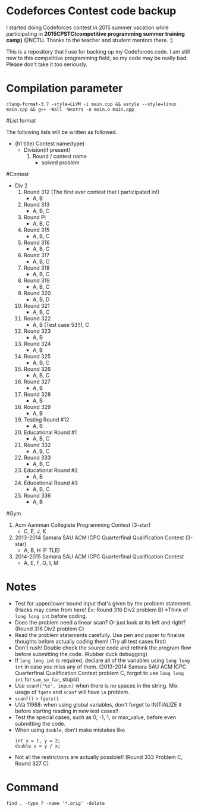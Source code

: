 # Codeforces Contest code backup

I started doing Codeforces contest in 2015 summer vacation while participating in **2015CPSTC(competitive programming summer training camp)** @NCTU. Thanks to the teacher and student mentors there. :)

This is a repository that I use for backing up my Codeforces code. I am still new to this competitive programming field, so my code may be really bad. Please don't take it too seriously.

# Compilation parameter

`clang-format-3.7 -style=LLVM -i main.cpp && astyle --style=linux main.cpp && g++ -Wall -Wextra -o main.o main.cpp`

#List format

The following lists will be written as followed.

* (h1 title) Contest name(type)
    * Division(if present)
        1. Round / contest name
            * solved problem

#Contest

* Div 2
    1. Round 312 (The first ever contest that I participated in!)
        * A, B
    2. Round 313
        * A, B, C
    3. Round Pi
        * A, B, C
    4. Round 315
        * A, B, C
    5. Round 316
        * A, B, C
    6. Round 317
        * A, B, C
    7. Round 318
        * A, B, C
    8. Round 319
        * A, B, C
    9. Round 320
        * A, B, D
    10. Round 321
        * A, B, C
    11. Round 322
        * A, B (Test case 53!!), C
    12. Round 323
        * A, B
    13. Round 324
        * A, B
    14. Round 325
        * A, B, C
    15. Round 326
        * A, B, C
    16. Round 327
        * A, B
    17. Round 328
        * A, B
    18. Round 329
        * A, B
    19. Testing Round #12
        * A, B
    20. Educational Round #1
        * A, B, C
    21. Round 332
        * A, B, C
    22. Round 333
        * A, B, C
    23. Educational Round #2
        * A, B
    24. Educational Round #3
        * A, B, C
    25. Round 336
        * A, B

#Gym

1. Acm Aamman Collegiate Programming Contest (3-star)
    * C, E, J, K
2. 2013-2014 Samara SAU ACM ICPC Quarterfinal Qualification Contest (3-star)
    * A, B, H (F TLE)
3. 2014-2015 Samara SAU ACM ICPC Quarterfinal Qualification Contest
    * A, E, F, G, I, M

# Notes

* Test for upper/lower bound input that's given by the problem statement. (Hacks may come from here! Ex: Round 316 Div2 problem B)
*Think of `long long int` before coding.
* Does the problem need a linear scan? Or just look at its left and right? (Round 316 Div2 problem C)
* Read the problem statements carefully. Use pen and paper to finalize thoughts before actually coding them! (Try all test cases first)
* Don't rush! Double check the source code and rethink the program flow before submitting the code. (Rubber duck debugging)
* If `long long int` is required, declare all of the variables using `long long int` in case you miss any of them. (2013-2014 Samara SAU ACM ICPC Quarterfinal Qualification Contest problem C, forgot to use `long long int` for `sum_so_far`, stupid)
* Use `scanf("%s", input)` when there is no spaces in the string. Mix usage of `fgets` and `scanf` will have `\n` problem.
* `scanf()` > `fgets()`
* UVa 11988: when using global variables, don't forget to INITIALIZE it before starting reading in new test cases!!
* Test the special cases, such as 0, -1, 1, or max_value, before even submitting the code.
* When using `double`, don't make mistakes like
  ```
  int x = 1, y = 2;
  double s = y / x;
  ```
* Not all the restrictions are actually possible!! (Round 333 Problem C, Round 327 C)


# Command

`find . -type f -name '*.orig' -delete`
